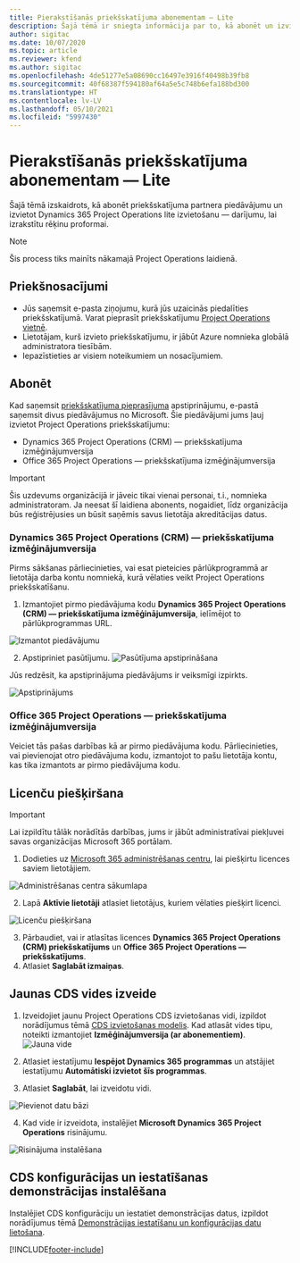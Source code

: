```yaml
---
title: Pierakstīšanās priekšskatījuma abonementam — Lite
description: Šajā tēmā ir sniegta informācija par to, kā abonēt un izvietot Project Operations Lite izvietošanu — pāreju uz proforma rēķinu izrakstīšanu.
author: sigitac
ms.date: 10/07/2020
ms.topic: article
ms.reviewer: kfend
ms.author: sigitac
ms.openlocfilehash: 4de51277e5a08690cc16497e3916f40498b39fb8
ms.sourcegitcommit: 40f68387f594180af64a5e5c748b6efa188bd300
ms.translationtype: HT
ms.contentlocale: lv-LV
ms.lasthandoff: 05/10/2021
ms.locfileid: "5997430"
---
```

# <a name="sign-up-for-a-preview-subscription---lite"></a>Pierakstīšanās priekšskatījuma abonementam — Lite 

Šajā tēmā izskaidrots, kā abonēt priekšskatījuma partnera piedāvājumu un izvietot Dynamics 365 Project Operations lite izvietošanu — darījumu, lai izrakstītu rēķinu proformai.

> [!NOTE]
> Šis process tiks mainīts nākamajā Project Operations laidienā.

## <a name="prerequisites"></a>Priekšnosacījumi

- Jūs saņemsit e-pasta ziņojumu, kurā jūs uzaicinās piedalīties priekšskatījumā. Varat pieprasīt priekšskatījumu [Project Operations vietnē](https://dynamics.microsoft.com/en-us/project-operations/overview/).
- Lietotājam, kurš izvieto priekšskatījumu, ir jābūt Azure nomnieka globālā administratora tiesībām.
- Iepazīstieties ar visiem noteikumiem un nosacījumiem.

## <a name="subscribe"></a>Abonēt

Kad saņemsit [priekšskatījuma pieprasījuma](https://forms.office.com/FormsPro/Pages/ResponsePage.aspx?id=v4j5cvGGr0GRqy180BHbR56j8lZs0FdAvwT75_WNFyxUMkRDV1NYQU5TNjE2VjhKOVBUNVg2R0s1NC4u) apstiprinājumu, e-pastā saņemsit divus piedāvājumus no Microsoft. Šie piedāvājumi jums ļauj izvietot Project Operations priekšskatījumu:

- Dynamics 365 Project Operations (CRM) — priekšskatījuma izmēģinājumversija
- Office 365 Project Operations — priekšskatījuma izmēģinājumversija

> [!IMPORTANT]
> Šis uzdevums organizācijā ir jāveic tikai vienai personai, t.i., nomnieka administratoram. Ja neesat šī laidiena abonents, nogaidiet, līdz organizācija būs reģistrējusies un būsit saņēmis savus lietotāja akreditācijas datus.

### <a name="dynamics-365-project-operations-crm---preview-trial"></a>Dynamics 365 Project Operations (CRM) — priekšskatījuma izmēģinājumversija 

Pirms sākšanas pārliecinieties, vai esat pieteicies pārlūkprogrammā ar lietotāja darba kontu nomniekā, kurā vēlaties veikt Project Operations priekšskatīšanu.

1. Izmantojiet pirmo piedāvājuma kodu **Dynamics 365 Project Operations (CRM) — priekšskatījuma izmēģinājumversija**, ielīmējot to pārlūkprogrammas URL.

![Izmantot piedāvājumu](./media/16RedeemFirstOfferNew.png)

2. Apstipriniet pasūtījumu.
![Pasūtījuma apstiprināšana](./media/17ConfirmOrderNew.png)

Jūs redzēsit, ka apstiprinājuma piedāvājums ir veiksmīgi izpirkts.

![Apstiprinājums](./media/18OrderConfirmationNew.png)

### <a name="office-365-project-operations---preview-trial"></a>Office 365 Project Operations — priekšskatījuma izmēģinājumversija

Veiciet tās pašas darbības kā ar pirmo piedāvājuma kodu. Pārliecinieties, vai pievienojat otro piedāvājuma kodu, izmantojot to pašu lietotāja kontu, kas tika izmantots ar pirmo piedāvājuma kodu.

## <a name="assign-licenses"></a>Licenču piešķiršana

> [!IMPORTANT]
> Lai izpildītu tālāk norādītās darbības, jums ir jābūt administratīvai piekļuvei savas organizācijas Microsoft 365 portālam.


1. Dodieties uz [Microsoft 365 administrēšanas centru](https://portal.office.com/), lai piešķirtu licences saviem lietotājiem.

![Administrēšanas centra sākumlapa](./media/14AdminPortal.png)

2. Lapā **Aktīvie lietotāji** atlasiet lietotājus, kuriem vēlaties piešķirt licenci.

![Licenču piešķiršana](./media/15AssignLicenses.png)

3. Pārbaudiet, vai ir atlasītas licences **Dynamics 365 Project Operations (CRM) priekšskatījums** un **Office 365 Project Operations — priekšskatījums**. 
4. Atlasiet **Saglabāt izmaiņas**.

## <a name="create-a-new-cds-environment"></a>Jaunas CDS vides izveide

1. Izveidojiet jaunu Project Operations CDS izvietošanas vidi, izpildot norādījumus tēmā [CDS izvietošanas modelis](lite-deployment.md). Kad atlasāt vides tipu, noteikti izmantojiet **Izmēģinājumversija (ar abonementiem)**.
![Jauna vide](./media/19CreateEnvironment.png)

2. Atlasiet iestatījumu **Iespējot Dynamics 365 programmas** un atstājiet iestatījumu **Automātiski izvietot šīs programmas**.  
3. Atlasiet **Saglabāt**, lai izveidotu vidi.

![Pievienot datu bāzi](./media/20CreateEnvironment1.png)

4. Kad vide ir izveidota, instalējiet **Microsoft Dynamics 365 Project Operations** risinājumu. 

![Risinājuma instalēšana](./media/21InstallSolution.png)

## <a name="install-a-cds-configuration-and-setup-demo-data"></a>CDS konfigurācijas un iestatīšanas demonstrācijas instalēšana

Instalējiet CDS konfigurāciju un iestatiet demonstrācijas datus, izpildot norādījumus tēmā [Demonstrācijas iestatīšanu un konfigurācijas datu lietošana](lite-apply-demo-setup-config-data.md).


[!INCLUDE[footer-include](../includes/footer-banner.md)]